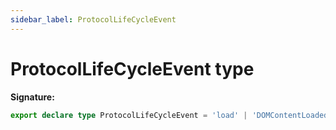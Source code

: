 ```yaml
---
sidebar_label: ProtocolLifeCycleEvent
---
```

# ProtocolLifeCycleEvent type


**Signature:**

```typescript
export declare type ProtocolLifeCycleEvent = 'load' | 'DOMContentLoaded' | 'networkIdle' | 'networkAlmostIdle';
```
